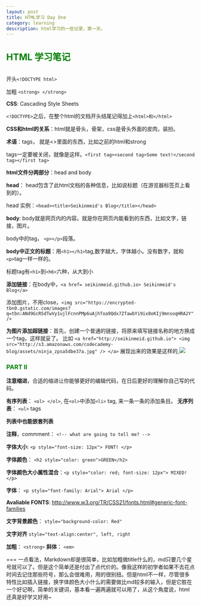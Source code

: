```yaml
---
layout: post
title: HTML学习 Day One
category: learning
description: html学习的一些记录，第一天。
---
```


<h4 style="color:green;font-size: 24px">HTML 学习笔记</h4>

开头`<!DOCTYPE html>`

加粗 `<strong> </strong>`

**CSS**: Cascading Style Sheets

`<!DOCTYPE>`之后，在整个html的文档开头结尾记得加上`<html>和</html>`

**CSS和html的关系**：html就是骨头，骨架，css是骨头外面的皮肉，装扮。

**术语**：tags， 就是<>里面的东西，比如之前的html和strong

tags一定要被关闭，就像是这样。`<first tag><second tag>Some text!</second tag></first tag>`

**html文件分两部分**：head and body

**head**： head包含了此html文档的各种信息，比如说标题（在游览器标签页上看到的）。

head 实例：`<head><title>Seikinmeid's Blog</title></head>`

**body**: body就是网页内的内容。就是你在网页内能看到的东西，比如文字，链接，图片。

body中的tag， `<p></p>`段落。

**body中正文的标题**：用`<h1></h1>`tag,数字越大，字体越小。没有数字，就和`<p>`tag一样一样的。

标题tag有`<h1>`到`<h6>`六种，从大到小

**添加链接**：在body中，`<a href= seikinmeid.github.io> Seikinmeid's Blog</a>`

添加图片，不用close，`<img src="https://encrypted-tbn0.gstatic.com/images?q=tbn:ANd9GcR5dTwVy1ujlFcnnPMp6uAjhToa9Qdx7ZfawbYi9ix8oKIj9mnsoqHRA2Y"/>`

**为图片添加超链接**：首先，创建一个普通的链接，将原来填写链接名称的地方换成一个<img>tag，这样就妥了。
比如
        `<a href="http://seikinmeid.github.io">
        <img src="http://s3.amazonaws.com/codecademy-blog/assets/ninja_zpsa5dbe37a.jpg" />
        </a>`
展现出来的效果是这样的<a href="http://seikinmeid.github.io">
        <img src="http://s3.amazonaws.com/codecademy-blog/assets/ninja_zpsa5dbe37a.jpg" />
        </a>

<h3 style="color: Green">PART II</h3>

**注意缩进**，合适的缩进让你能够更好的编辑代码，在日后更好的理解你自己写的代码。

**有序列表**： `<ol> </ol>`, 在`<ol>`中添加`<li>` tag, 来一条一条的添加条目。
**无序列表**： `<ul>` tags

**列表中也能嵌套列表**

**注释**，commment： `<!-- what are going to tell me? -->`

**字体大小**: `<p style="font-size: 12px"> FONT! </p>`

**字体颜色**： `<h2 style="color: green">GREEN</h2>`

**字体颜色大小属性混合**：`<p style="color: red; font-size: 12px"> MIXED! </p>`

**字体**： `<p style="font-family: Arial"> Arial </p>`

**Avaliable FONTS**: http://www.w3.org/TR/CSS21/fonts.html#generic-font-families

**文字背景颜色**： `style="background-color: Red"`

**文字对齐** `style="text-align:center", left, right`

**加粗**： `<strong>`
**斜体**： `<em>`

===
一点看法，Markdown却是很简单，比如加粗做title什么的，md只要几个星号就可以了。但是这个简单还是付出了点代价的。像我这样的初学者如果不去花点时间去记住那些符号，那么会很难用，用的很别扭。但是html不一样，尽管很多特性比如插入链接，换字体颜色大小什么的需要做比md较多的输入，但是它胜在一个好记啊，简单的关键词，基本看一遍两遍就可以用了，从这个角度说，html还真是好学又好用~

